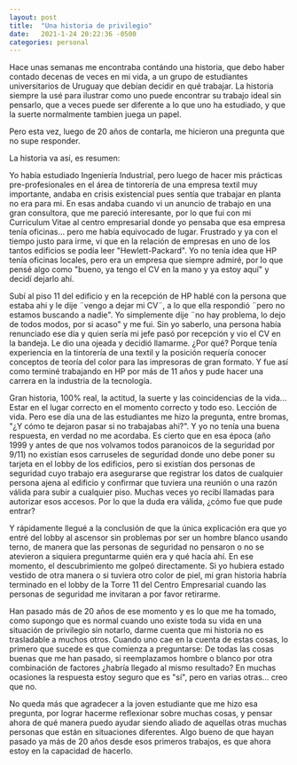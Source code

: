 ```yaml
---
layout: post
title:  "Una historia de privilegio"
date:   2021-1-24 20:22:36 -0500
categories: personal
---
```

Hace unas semanas me encontraba contándo una historia, que debo haber contado decenas de veces en mi vida, a un grupo de estudiantes universitarios de Uruguay que debían decidir en qué trabajar. La historia siempre la usé para ilustrar como uno puede encontrar su trabajo ideal sin pensarlo, que a veces puede ser diferente a lo que uno ha estudiado, y que la suerte normalmente tambien juega un papel.

Pero esta vez, luego de 20 años de contarla, me hicieron una pregunta que no supe responder.

La historia va así, es resumen:

Yo había estudiado Ingeniería Industrial, pero luego de hacer mis prácticas pre-profesionales en el área de tintorería de una empresa textil muy importante, andaba en crisis existencial pues sentía que trabajar en planta no era para mi. En esas andaba cuando vi un anuncio de trabajo en una gran consultora, que me pareció interesante, por lo que fui con mi Curriculum Vitae al centro empresarial donde yo pensaba que esa empresa tenía oficinas... pero me había equivocado de lugar. Frustrado y ya con el tiempo justo para irme, vi que en la relación de empresas en uno de los tantos edificios se podía leer "Hewlett-Packard". Yo no tenía idea que HP tenía oficinas locales, pero era un empresa que siempre admiré, por lo que pensé algo como "bueno, ya tengo el CV en la mano y ya estoy aquí" y decidí dejarlo ahí.

Subí al piso 11 del edificio y en la recepción de HP hablé con la persona que estaba ahi y le dije ¨vengo a dejar mi CV¨, a lo que ella respondió ¨pero no estamos buscando a nadie". Yo simplemente dije ¨no hay problema, lo dejo de todos modos, por si acaso" y me fui. Sin yo saberlo, una persona había renunciado ese día y quien sería mi jefe pasó por recepción y vio el CV en la bandeja. Le dio una ojeada y decidió llamarme. ¿Por qué? Porque tenía experiencia en la tintorería de una textil y la posición requería conocer conceptos de teoría del color para las impresoras de gran formato. Y fue así como terminé trabajando en HP por más de 11 años y pude hacer una carrera en la industria de la tecnología.

Gran historia, 100% real, la actitud, la suerte y las coincidencias de la vida... Estar en el lugar correcto en el momento correcto y todo eso. Lección de vida. Pero ese día una de las estudiantes me hizo la pregunta, entre bromas, "¿Y cómo te dejaron pasar si no trabajabas ahi?". Y yo no tenía una buena respuesta, en verdad no me acordaba. Es cierto que en esa época (año 1999 y antes de que nos volvamos todos paranoicos de la seguridad por 9/11) no existían esos carruseles de seguridad donde uno debe poner su tarjeta en el lobby de los edificios, pero si existían dos personas de seguridad cuyo trabajo era asegurarse que registrar los datos de cualquier persona ajena al edificio y confirmar que tuviera una reunión o una razón válida para subir a cualquier piso. Muchas veces yo recibí llamadas para autorizar esos accesos. Por lo que la duda era válida, ¿cómo fue que pude entrar?

Y rápidamente llegué a la conclusión de que la única explicación era que yo entré del lobby al ascensor sin problemas por ser un hombre blanco usando terno, de manera que las personas de seguridad no pensaron o no se atevieron a siquiera preguntarme quién era y qué hacía ahí. En ese momento, el descubrimiento me golpeó directamente. Si yo hubiera estado vestido de otra manera o si tuviera otro color de piel, mi gran historia habría terminado en el lobby de la Torre 11 del Centro Empresarial cuando las personas de seguridad me invitaran a por favor retirarme.

Han pasado más de 20 años de ese momento y es lo que me ha tomado, como supongo que es normal cuando uno existe toda su vida en una situación de privilegio sin notarlo, darme cuenta que mi historia no es trasladable a muchos otros. Cuando uno cae en la cuenta de estas cosas, lo primero que sucede es que comienza a preguntarse: De todas las cosas buenas que me han pasado, si reemplazamos hombre o blanco por otra combinación de factores ¿habría llegado al mismo resultado? En muchas ocasiones la respuesta estoy seguro que es "sí", pero en varias otras... creo que no.

No queda más que agradecer a la joven estudiante que me hizo esa pregunta, por lograr hacerme reflexionar sobre muchas cosas, y pensar ahora de qué manera puedo ayudar siendo aliado de aquellas otras muchas personas que están en situaciones diferentes. Algo bueno de que hayan pasado ya más de 20 años desde esos primeros trabajos, es que ahora estoy en la capacidad de hacerlo.